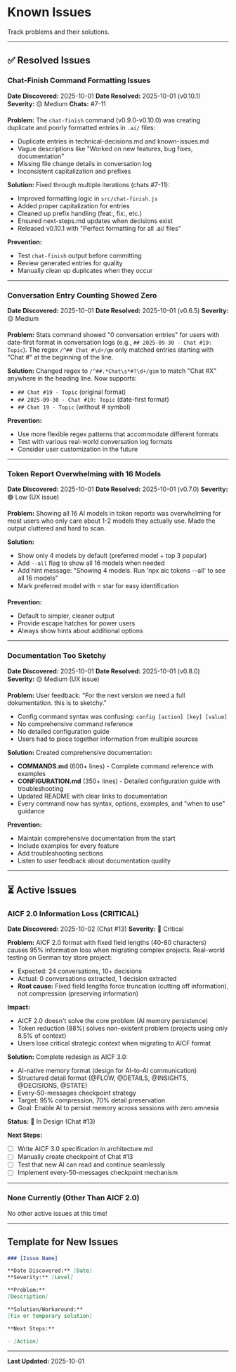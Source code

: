 # Known Issues

Track problems and their solutions.

---

## ✅ Resolved Issues

### Chat-Finish Command Formatting Issues

**Date Discovered:** 2025-10-01
**Date Resolved:** 2025-10-01 (v0.10.1)
**Severity:** 🟡 Medium
**Chats:** #7-11

**Problem:**
The `chat-finish` command (v0.9.0-v0.10.0) was creating duplicate and poorly formatted entries in `.ai/` files:

- Duplicate entries in technical-decisions.md and known-issues.md
- Vague descriptions like "Worked on new features, bug fixes, documentation"
- Missing file change details in conversation log
- Inconsistent capitalization and prefixes

**Solution:**
Fixed through multiple iterations (chats #7-11):

- Improved formatting logic in `src/chat-finish.js`
- Added proper capitalization for entries
- Cleaned up prefix handling (feat:, fix:, etc.)
- Ensured next-steps.md updates when decisions exist
- Released v0.10.1 with "Perfect formatting for all .ai/ files"

**Prevention:**

- Test `chat-finish` output before committing
- Review generated entries for quality
- Manually clean up duplicates when they occur

---

### Conversation Entry Counting Showed Zero

**Date Discovered:** 2025-10-01
**Date Resolved:** 2025-10-01 (v0.6.5)
**Severity:** 🟡 Medium

**Problem:**
Stats command showed "0 conversation entries" for users with date-first format in conversation logs (e.g., `## 2025-09-30 - Chat #19: Topic`). The regex `/^## Chat #\d+/gm` only matched entries starting with "Chat #" at the beginning of the line.

**Solution:**
Changed regex to `/^##.*Chat\s*#?\d+/gim` to match "Chat #X" anywhere in the heading line. Now supports:

- `## Chat #19 - Topic` (original format)
- `## 2025-09-30 - Chat #19: Topic` (date-first format)
- `## Chat 19 - Topic` (without # symbol)

**Prevention:**

- Use more flexible regex patterns that accommodate different formats
- Test with various real-world conversation log formats
- Consider user customization in the future

---

### Token Report Overwhelming with 16 Models

**Date Discovered:** 2025-10-01
**Date Resolved:** 2025-10-01 (v0.7.0)
**Severity:** 🟢 Low (UX issue)

**Problem:**
Showing all 16 AI models in token reports was overwhelming for most users who only care about 1-2 models they actually use. Made the output cluttered and hard to scan.

**Solution:**

- Show only 4 models by default (preferred model + top 3 popular)
- Add `--all` flag to show all 16 models when needed
- Add hint message: "Showing 4 models. Run 'npx aic tokens --all' to see all 16 models"
- Mark preferred model with ⭐ star for easy identification

**Prevention:**

- Default to simpler, cleaner output
- Provide escape hatches for power users
- Always show hints about additional options

---

### Documentation Too Sketchy

**Date Discovered:** 2025-10-01
**Date Resolved:** 2025-10-01 (v0.8.0)
**Severity:** 🟡 Medium (UX issue)

**Problem:**
User feedback: "For the next version we need a full dokumentation. this is to sketchy."

- Config command syntax was confusing: `config [action] [key] [value]`
- No comprehensive command reference
- No detailed configuration guide
- Users had to piece together information from multiple sources

**Solution:**
Created comprehensive documentation:

- **COMMANDS.md** (600+ lines) - Complete command reference with examples
- **CONFIGURATION.md** (350+ lines) - Detailed configuration guide with troubleshooting
- Updated README with clear links to documentation
- Every command now has syntax, options, examples, and "when to use" guidance

**Prevention:**

- Maintain comprehensive documentation from the start
- Include examples for every feature
- Add troubleshooting sections
- Listen to user feedback about documentation quality

---

## ⏳ Active Issues

### AICF 2.0 Information Loss (CRITICAL)

**Date Discovered:** 2025-10-02 (Chat #13)
**Severity:** 🔴 Critical

**Problem:**
AICF 2.0 format with fixed field lengths (40-80 characters) causes 95% information loss when migrating complex projects. Real-world testing on German toy store project:

- Expected: 24 conversations, 10+ decisions
- Actual: 0 conversations extracted, 1 decision extracted
- **Root cause:** Fixed field lengths force truncation (cutting off information), not compression (preserving information)

**Impact:**

- AICF 2.0 doesn't solve the core problem (AI memory persistence)
- Token reduction (88%) solves non-existent problem (projects using only 8.5% of context)
- Users lose critical strategic context when migrating to AICF format

**Solution:**
Complete redesign as AICF 3.0:

- AI-native memory format (design for AI-to-AI communication)
- Structured detail format (@FLOW, @DETAILS, @INSIGHTS, @DECISIONS, @STATE)
- Every-50-messages checkpoint strategy
- Target: 95% compression, 70% detail preservation
- Goal: Enable AI to persist memory across sessions with zero amnesia

**Status:** 🚧 In Design (Chat #13)

**Next Steps:**

- [ ] Write AICF 3.0 specification in architecture.md
- [ ] Manually create checkpoint of Chat #13
- [ ] Test that new AI can read and continue seamlessly
- [ ] Implement every-50-messages checkpoint mechanism

---

### None Currently (Other Than AICF 2.0)

No other active issues at this time!

---

## Template for New Issues

```markdown
### [Issue Name]

**Date Discovered:** [Date]
**Severity:** [Level]

**Problem:**
[Description]

**Solution/Workaround:**
[Fix or temporary solution]

**Next Steps:**

- [Action]
```

---

**Last Updated:** 2025-10-01
